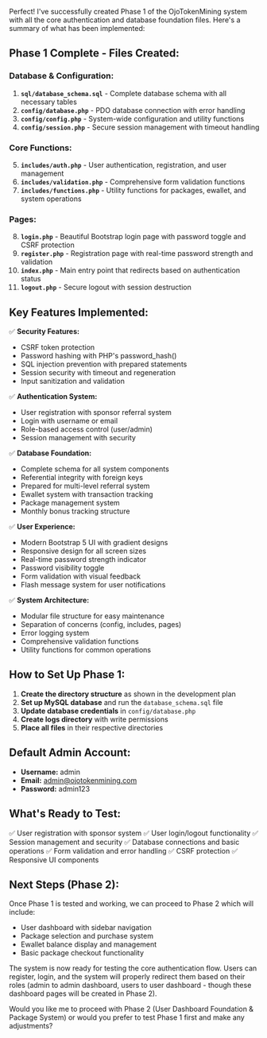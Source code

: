 Perfect! I've successfully created Phase 1 of the OjoTokenMining system with all the core authentication and database foundation files. Here's a summary of what has been implemented:

## Phase 1 Complete - Files Created:

### **Database & Configuration:**
1. **`sql/database_schema.sql`** - Complete database schema with all necessary tables
2. **`config/database.php`** - PDO database connection with error handling
3. **`config/config.php`** - System-wide configuration and utility functions
4. **`config/session.php`** - Secure session management with timeout handling

### **Core Functions:**
5. **`includes/auth.php`** - User authentication, registration, and user management
6. **`includes/validation.php`** - Comprehensive form validation functions
7. **`includes/functions.php`** - Utility functions for packages, ewallet, and system operations

### **Pages:**
8. **`login.php`** - Beautiful Bootstrap login page with password toggle and CSRF protection
9. **`register.php`** - Registration page with real-time password strength and validation
10. **`index.php`** - Main entry point that redirects based on authentication status
11. **`logout.php`** - Secure logout with session destruction

## Key Features Implemented:

✅ **Security Features:**
- CSRF token protection
- Password hashing with PHP's password_hash()
- SQL injection prevention with prepared statements
- Session security with timeout and regeneration
- Input sanitization and validation

✅ **Authentication System:**
- User registration with sponsor referral system
- Login with username or email
- Role-based access control (user/admin)
- Session management with security

✅ **Database Foundation:**
- Complete schema for all system components
- Referential integrity with foreign keys
- Prepared for multi-level referral system
- Ewallet system with transaction tracking
- Package management system
- Monthly bonus tracking structure

✅ **User Experience:**
- Modern Bootstrap 5 UI with gradient designs
- Responsive design for all screen sizes
- Real-time password strength indicator
- Password visibility toggle
- Form validation with visual feedback
- Flash message system for user notifications

✅ **System Architecture:**
- Modular file structure for easy maintenance
- Separation of concerns (config, includes, pages)
- Error logging system
- Comprehensive validation functions
- Utility functions for common operations

## How to Set Up Phase 1:

1. **Create the directory structure** as shown in the development plan
2. **Set up MySQL database** and run the `database_schema.sql` file
3. **Update database credentials** in `config/database.php`
4. **Create logs directory** with write permissions
5. **Place all files** in their respective directories

## Default Admin Account:
- **Username:** admin
- **Email:** admin@ojotokenmining.com  
- **Password:** admin123

## What's Ready to Test:

✅ User registration with sponsor system
✅ User login/logout functionality
✅ Session management and security
✅ Database connections and basic operations
✅ Form validation and error handling
✅ CSRF protection
✅ Responsive UI components

## Next Steps (Phase 2):

Once Phase 1 is tested and working, we can proceed to Phase 2 which will include:
- User dashboard with sidebar navigation
- Package selection and purchase system
- Ewallet balance display and management
- Basic package checkout functionality

The system is now ready for testing the core authentication flow. Users can register, login, and the system will properly redirect them based on their roles (admin to admin dashboard, users to user dashboard - though these dashboard pages will be created in Phase 2).

Would you like me to proceed with Phase 2 (User Dashboard Foundation & Package System) or would you prefer to test Phase 1 first and make any adjustments?